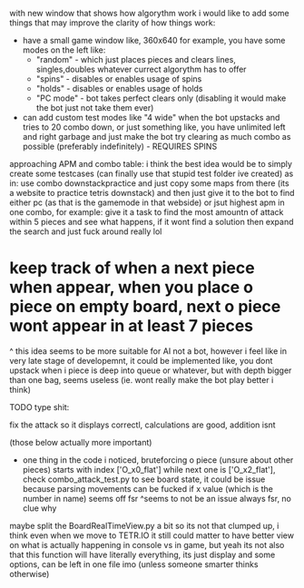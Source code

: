 with new window that shows how algorythm work i would like to add some things that may improve the clarity of how things work:
- have a small game window like, 360x640 for example, you have some modes on the left like:
     - "random" - which  just places pieces and clears lines, singles,doubles whatever currect algorythm has to offer
     - "spins" - disables or enables usage of spins
     - "holds" - disables or enables usage of holds
     - "PC mode" - bot takes perfect clears only (disabling it would make the bot just not take them ever)
- can add custom test modes like "4 wide" when the bot upstacks and tries to 20 combo down, or just something like, you have unlimited
left and right garbage and just make the bot try clearing as much combo as possible (preferably indefinitely) - REQUIRES SPINS

approaching APM and combo table:
i think the best idea would be to simply create some testcases (can finally use that stupid test folder ive created) as in:
use combo downstackpractice and just copy some maps from there (its a website to practice tetris downstack)
and then just give it to the bot to find either pc (as that is the gamemode in that webside) or jsut highest apm in one combo, for example:
give it a task to find the most amountn of attack within 5 pieces and see what happens, if it wont find a solution then expand the search and just fuck around really lol

# keep track of when a next piece when appear, when you place o piece on empty board, next o piece wont appear in at least 7 pieces 
^ this idea seems to be more suitable for AI not a bot, however i feel like in very late stage of developemnt, it could be implemented like, you dont upstack when i piece is deep into queue or whatever, but with depth bigger than one bag, seems useless (ie. wont really make the bot play better i think)

TODO type shit:

fix the attack so it displays correctl, calculations are good, addition isnt

(those below actually more important)
- one thing in the code i noticed, bruteforcing o piece (unsure about other pieces)
starts with index ['O_x0_flat'] while next one is ['O_x2_flat'], check combo_attack_test.py to see board state, it could be issue because parsing movements can be fucked if x value (which is the number in name) seems off fsr
^seems to not be an issue always fsr, no clue why

maybe split the BoardRealTimeView.py a bit so its not that clumped up, i think even when we move to TETR.IO it still could matter to have better view on what
is actually happening in console vs in game, but yeah its not also that this function will have literally everything, its just display and some options, can be
left in one file imo (unless someone smarter thinks otherwise)

